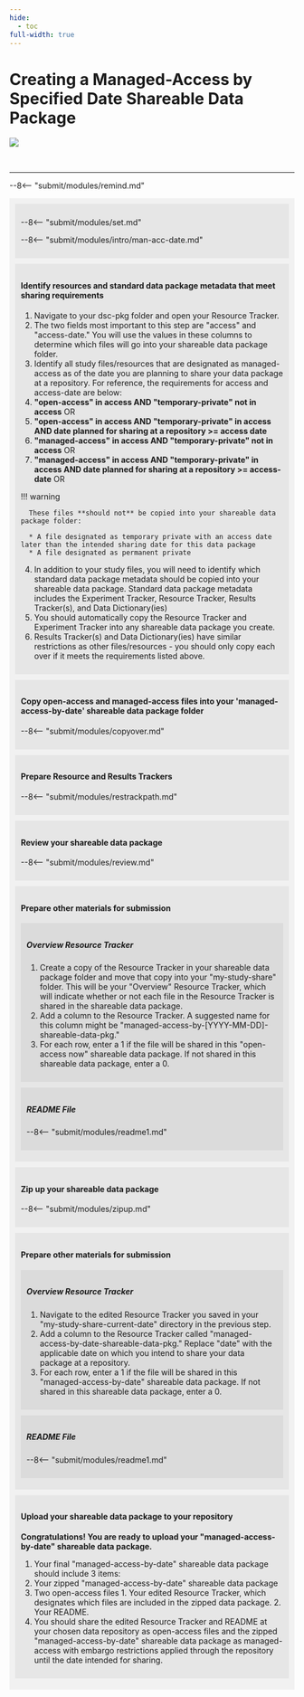 ```yaml
---
hide:
  - toc
full-width: true
---
```


# Creating a Managed-Access by Specified Date Shareable Data Package

  ![](../assets/prepare-sub-managed-date.drawio)


<br>


---

--8<-- "submit/modules/remind.md"


<div markdown="1" style="background-color:rgba(0, 0, 0, 0.0470588); text-align:left; vertical-align: top; padding:10px 10px;">


<div markdown="1" style="background-color:rgba(0, 0, 0, 0.0470588); text-align:left; vertical-align: top; padding:10px 10px; margin-bottom: 10px;">

--8<-- "submit/modules/set.md"

--8<-- "submit/modules/intro/man-acc-date.md"

</div>

<div markdown="1" style="background-color:rgba(0, 0, 0, 0.0470588); text-align:left; vertical-align: top; padding:10px 10px; margin-bottom: 10px;">

#### Identify resources and standard data package metadata that meet sharing requirements

1. Navigate to your dsc-pkg folder and open your Resource Tracker. 
2. The two fields most important to this step are "access" and "access-date." You will use the values in these columns to determine which files will go into your shareable data package folder.
3. Identify all study files/resources that are designated as managed-access as of the date you are planning to share your data package at a repository. For reference, the requirements for access and access-date are below:
  1. **"open-access" in access AND "temporary-private" not in access** OR
  2. **"open-access" in access AND "temporary-private" in access AND date planned for sharing at a repository >= access date**
  3. **"managed-access" in access AND "temporary-private" not in access** OR
  4. **"managed-access" in access AND "temporary-private" in access AND date planned for sharing at a repository >= access-date** OR

  !!! warning

      These files **should not** be copied into your shareable data package folder:
    
      * A file designated as temporary private with an access date later than the intended sharing date for this data package
      * A file designated as permanent private

4. In addition to your study files, you will need to identify which standard data package metadata should be copied into your shareable data package. Standard data package metadata includes the Experiment Tracker, Resource Tracker, Results Tracker(s), and Data Dictionary(ies)
  1. You should automatically copy the Resource Tracker and Experiment Tracker into any shareable data package you create.
  2. Results Tracker(s) and Data Dictionary(ies) have similar restrictions as other files/resources - you should only copy each over if it meets the requirements listed above.

</div>

<div markdown="1" style="background-color:rgba(0, 0, 0, 0.0470588); text-align:left; vertical-align: top; padding:10px 10px; margin-bottom: 10px;">

#### Copy open-access and managed-access files into your 'managed-access-by-date' shareable data package folder

--8<-- "submit/modules/copyover.md"
        
</div>

<div markdown="1" style="background-color:rgba(0, 0, 0, 0.0470588); text-align:left; vertical-align: top; padding:10px 10px; margin-bottom: 10px;">

#### Prepare Resource and Results Trackers

--8<-- "submit/modules/restrackpath.md"

</div>

<div markdown="1" style="background-color:rgba(0, 0, 0, 0.0470588); text-align:left; vertical-align: top; padding:10px 10px; margin-bottom: 10px;">

#### Review your shareable data package

--8<-- "submit/modules/review.md"

</div>

<div markdown="1" style="background-color:rgba(0, 0, 0, 0.0470588); text-align:left; vertical-align: top; padding:10px 10px; margin-bottom: 10px;">

#### Prepare other materials for submission

<div markdown="1" style="background-color:rgba(0, 0, 0, 0.0470588); text-align:left; vertical-align: top; padding:10px 10px; margin-bottom: 10px;">

##### Overview Resource Tracker

1. Create a copy of the Resource Tracker in your shareable data package folder and move that copy into your "my-study-share" folder. This will be your "Overview" Resource Tracker, which will indicate whether or not each file in the Resource Tracker is shared in the shareable data package.
1. Add a column to the Resource Tracker. A suggested name for this column might be "managed-access-by-[YYYY-MM-DD]-shareable-data-pkg."
  2. For each row, enter a 1 if the file will be shared in this "open-access now" shareable data package. If not shared in this shareable data package, enter a 0.

</div>

<div markdown="1" style="background-color:rgba(0, 0, 0, 0.0470588); text-align:left; vertical-align: top; padding:10px 10px; margin-bottom: 10px;">

##### README File

--8<-- "submit/modules/readme1.md"

</div>
</div>

<div markdown="1" style="background-color:rgba(0, 0, 0, 0.0470588); text-align:left; vertical-align: top; padding:10px 10px; margin-bottom: 10px;">

#### Zip up your shareable data package

--8<-- "submit/modules/zipup.md"

</div>

<div markdown="1" style="background-color:rgba(0, 0, 0, 0.0470588); text-align:left; vertical-align: top; padding:10px 10px; margin-bottom: 10px;">

#### Prepare other materials for submission

<div markdown="1" style="background-color:rgba(0, 0, 0, 0.0470588); text-align:left; vertical-align: top; padding:10px 10px; margin-bottom: 10px;">

##### Overview Resource Tracker

1. Navigate to the edited Resource Tracker you saved in your "my-study-share-current-date" directory in the previous step.
1. Add a column to the Resource Tracker called "managed-access-by-date-shareable-data-pkg." Replace "date" with the applicable date on which you intend to share your data package at a repository.
  2. For each row, enter a 1 if the file will be shared in this "managed-access-by-date" shareable data package. If not shared in this shareable data package, enter a 0.

</div>

<div markdown="1" style="background-color:rgba(0, 0, 0, 0.0470588); text-align:left; vertical-align: top; padding:10px 10px; margin-bottom: 10px;">

##### README File

--8<-- "submit/modules/readme1.md"

</div>
</div>

<div markdown="1" style="background-color:rgba(0, 0, 0, 0.0470588); text-align:left; vertical-align: top; padding:10px 10px; margin-bottom: 10px;">

#### Upload your shareable data package to your repository

**Congratulations! You are ready to upload your "managed-access-by-date" shareable data package.**

1. Your final "managed-access-by-date" shareable data package should include 3 items:
  1. Your zipped "managed-access-by-date" shareable data package
  2. Two open-access files
    1. Your edited Resource Tracker, which designates which files are included in the zipped data package.
    2. Your README.
2. You should share the edited Resource Tracker and README at your chosen data repository as open-access files and the zipped "managed-access-by-date" shareable data package as managed-access with embargo restrictions applied through the repository until the date intended for sharing.

</div>
</div>

